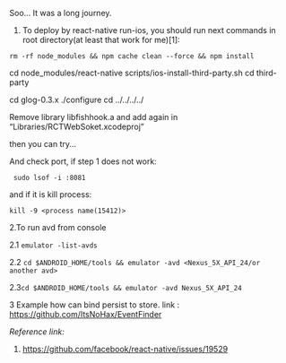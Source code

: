 Soo... It was a long journey.

1. To deploy by react-native run-ios, you should run next commands in root directory(at least that work for me)[1]:

`rm -rf node_modules && npm cache clean --force && npm install`

cd node_modules/react-native
scripts/ios-install-third-party.sh
cd third-party

cd glog-0.3.x
./configure
cd ../../../../

Remove library libfishhook.a and add again in “Libraries/RCTWebSoket.xcodeproj”

then you can try...

And check port, if step 1 does not work:

` sudo lsof -i :8081`

and if it is kill process:

`kill -9 <process name(15412)>`

2.To run avd from console

2.1 `emulator -list-avds`

2.2 `cd $ANDROID_HOME/tools && emulator -avd <Nexus_5X_API_24/or another avd>`

2.3`cd $ANDROID_HOME/tools && emulator -avd Nexus_5X_API_24`

3 Example how can bind persist to store. 
link : https://github.com/ItsNoHax/EventFinder

_Reference link:_
1. https://github.com/facebook/react-native/issues/19529
